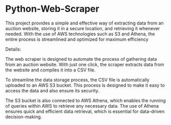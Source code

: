 # Python-Web-Scraper
This project provides a simple and effective way of extracting data from an auction website, storing it in a secure location, and retrieving it whenever needed. With the use of AWS technologies such as S3 and Athena, the entire process is streamlined and optimized for maximum efficiency

Details:

The web scraper is designed to automate the process of gathering data from an auction website. With just one click, the scraper extracts data from the website and compiles it into a CSV file.

To streamline the data storage process, the CSV file is automatically uploaded to an AWS S3 bucket. This process is designed to make it easy to access the data and also ensure its security.

The S3 bucket is also connected to AWS Athena, which enables the running of queries within AWS to retrieve any necessary data. The use of Athena ensures quick and efficient data retrieval, which is essential for data-driven decision-making.
